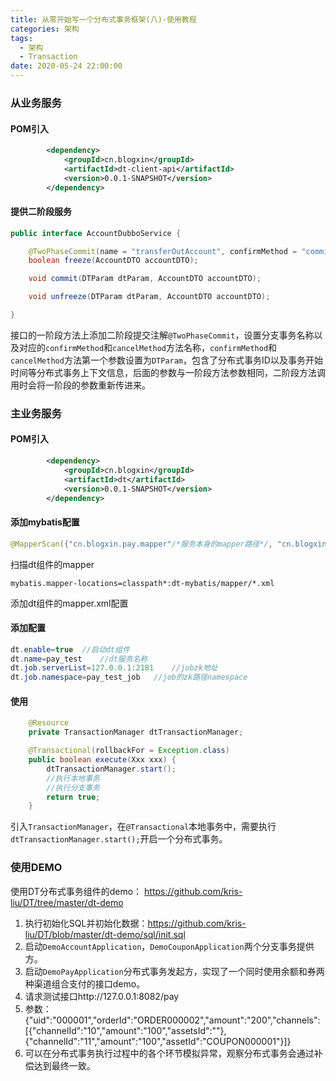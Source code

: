 ```yaml
---
title: 从零开始写一个分布式事务框架(八)-使用教程
categories: 架构
tags:
  - 架构
  - Transaction
date: 2020-05-24 22:00:00
---
```




### 从业务服务



#### POM引入

```xml
        <dependency>
            <groupId>cn.blogxin</groupId>
            <artifactId>dt-client-api</artifactId>
            <version>0.0.1-SNAPSHOT</version>
        </dependency>
```

<!--more-->



#### 提供二阶段服务

```java
public interface AccountDubboService {

    @TwoPhaseCommit(name = "transferOutAccount", confirmMethod = "commit", cancelMethod = "unfreeze")
    boolean freeze(AccountDTO accountDTO);

    void commit(DTParam dtParam, AccountDTO accountDTO);

    void unfreeze(DTParam dtParam, AccountDTO accountDTO);

}
```

接口的一阶段方法上添加二阶段提交注解`@TwoPhaseCommit`，设置分支事务名称以及对应的`confirmMethod`和`cancelMethod`方法名称，`confirmMethod`和`cancelMethod`方法第一个参数设置为`DTParam`，包含了分布式事务ID以及事务开始时间等分布式事务上下文信息，后面的参数与一阶段方法参数相同，二阶段方法调用时会将一阶段的参数重新传进来。



### 主业务服务



#### POM引入

```xml
        <dependency>
            <groupId>cn.blogxin</groupId>
            <artifactId>dt</artifactId>
            <version>0.0.1-SNAPSHOT</version>
        </dependency>
```



#### 添加mybatis配置

```java
@MapperScan({"cn.blogxin.pay.mapper"/*服务本身的mapper路径*/, "cn.blogxin.dt.log.repository.mybatis.mapper"})
```

扫描dt组件的mapper

```
mybatis.mapper-locations=classpath*:dt-mybatis/mapper/*.xml
```

添加dt组件的mapper.xml配置



#### 添加配置

```java
dt.enable=true	//启动dt组件
dt.name=pay_test	//dt服务名称
dt.job.serverList=127.0.0.1:2181	//jobzk地址
dt.job.namespace=pay_test_job	//job的zk路径namespace
```



#### 使用

```java
    @Resource
    private TransactionManager dtTransactionManager;

    @Transactional(rollbackFor = Exception.class)
    public boolean execute(Xxx xxx) {
        dtTransactionManager.start();
      	//执行本地事务
      	//执行分支事务
        return true;
    }
```

引入`TransactionManager`，在`@Transactional`本地事务中，需要执行`dtTransactionManager.start();`开启一个分布式事务。





### 使用DEMO

使用DT分布式事务组件的demo： https://github.com/kris-liu/DT/tree/master/dt-demo



1. 执行初始化SQL并初始化数据：https://github.com/kris-liu/DT/blob/master/dt-demo/sql/init.sql
2. 启动`DemoAccountApplication`，`DemoCouponApplication`两个分支事务提供方。
3. 启动`DemoPayApplication`分布式事务发起方，实现了一个同时使用余额和券两种渠道组合支付的接口demo。
4. 请求测试接口http://127.0.0.1:8082/pay
5. 参数：{"uid":"000001","orderId":"ORDER000002","amount":"200","channels":[{"channelId":"10","amount":"100","assetsId":""},{"channelId":"11","amount":"100","assetId":"COUPON000001"}]}
6. 可以在分布式事务执行过程中的各个环节模拟异常，观察分布式事务会通过补偿达到最终一致。



